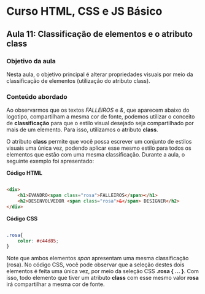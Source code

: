 # Curso HTML, CSS e JS Básico 

## Aula 11: Classificação de elementos e o atributo class

### Objetivo da aula

Nesta aula, o objetivo principal é alterar propriedades visuais por meio da classificação de elementos (utilização do atributo class).  

### Conteúdo abordado

Ao observarmos que os textos *FALLEIROS* e *&*, que aparecem abaixo do logotipo, compartilham a mesma cor de fonte, podemos utilizar o conceito de **classificação** para que o estilo visual desejado seja compartilhado por mais de um elemento. Para isso, utilizamos o atributo **class**.

O atributo **class** permite que você possa escrever um conjunto de estilos visuais uma única vez, podendo aplicar esse mesmo estilo para todos os elementos que estão com uma mesma classificação. Durante a aula, o seguinte exemplo foi apresentado:

**Código HTML**
```html

<div>
    <h1>EVANDRO<span class="rosa">FALLEIROS</span></h1>
    <h2>DESENVOLVEDOR <span class="rosa">&</span> DESIGNER</h2>
</div>

```

**Código CSS**
```css

.rosa{
    color: #c44d85;
}

```

Note que ambos elementos *span* apresentam uma mesma classificação (rosa). No código CSS, você pode observar que a seleção destes dois elementos é feita uma única vez, por meio da seleção CSS **.rosa { ... }**. Com isso, todo elemento que tiver um atributo **class** com esse mesmo valor **rosa** irá compartilhar a mesma cor de fonte.

